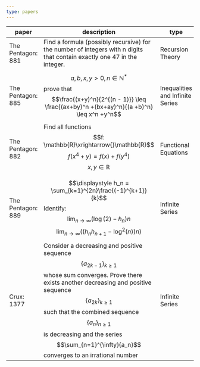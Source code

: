 ```yaml
---
type: papers
---
```


| paper             | description                                                                                                                                                                                                                                                                                                                               | type                             | href     |
| ----------------- | ----------------------------------------------------------------------------------------------------------------------------------------------------------------------------------------------------------------------------------------------------------------------------------------------------------------------------------------- | -------------------------------- | -------- |
| The Pentagon: 881 | Find a formula (possibly recursive) for the number of integers with n digits that contain exactly one 47 in the integer.                                                                                                                                                                                                                  | Recursion Theory                 | 881.pdf  |
| The Pentagon: 885 | $$a,b,x,y > 0, n \in \mathbb{N}^*$$ prove that $$\frac{(x+y)^n}{2^{(n - 1)}} \leq \frac{(ax+by)^n +(bx+ay)^n}{(a +b)^n} \leq x^n +y^n$$                                                                                                                                                                                                   | Inequalities and Infinite Series | 885.pdf  |
| The Pentagon: 882 | Find all functions $$f: \mathbb{R}\xrightarrow{}\mathbb{R}$$ $$f(x^4+y) = f(x) + f(y^4)$$ $$x,y \in \mathbb{R}$$                                                                                                                                                                                                                          | Functional Equations             | 882.pdf  |
| The Pentagon: 889 | $$\displaystyle h_n = \sum_{k=1}^{2n}\frac{(-1)^{k+1}}{k}$$ Identify: $$\lim_{n\to\infty}({\log(2)-h_n})n$$ $$\lim_{n\to\infty}({(h_n h_{n+1}-\log^2(n))n})$$                                                                                                                                                                             | Infinite Series                  | 889.pdf  |
| Crux: 1377        | Consider a decreasing and positive sequence $$\{{a_{2k-1}}\}_{k\geq{1}}$$ whose sum converges. Prove there exists another decreasing and positive sequence $$\{a_{2k}\}_{k\geq{1}}$$ such that the combined sequence $$\{a_{n}\}_{n\geq{1}}$$ is decreasing and the series $$\sum_{n=1}^{\infty}{a_n}$$ converges to an irrational number | Infinite Series                  | 1377.pdf |
